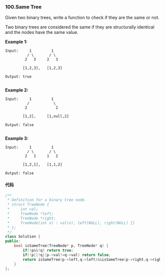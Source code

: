 ### 100.Same Tree

Given two binary trees, write a function to check if they are the same or not.

Two binary trees are considered the same if they are structurally identical and the nodes have the same value.

**Example 1:**

```
Input:     1         1
          / \       / \
         2   3     2   3

        [1,2,3],   [1,2,3]

Output: true


```

**Example 2:**

```
Input:     1         1
          /           \
         2             2

        [1,2],     [1,null,2]

Output: false


```

**Example 3:**

```
Input:     1         1
          / \       / \
         2   1     1   2

        [1,2,1],   [1,1,2]

Output: false
```

#### 代码

```cpp
/**
 * Definition for a binary tree node.
 * struct TreeNode {
 *     int val;
 *     TreeNode *left;
 *     TreeNode *right;
 *     TreeNode(int x) : val(x), left(NULL), right(NULL) {}
 * };
 */
class Solution {
public:
    bool isSameTree(TreeNode* p, TreeNode* q) {
        if(!p&&!q) return true;
        if(!p||!q||p->val!=q->val) return false;
        return isSameTree(p->left,q->left)&&isSameTree(p->right,q->right);
    }
};
```


